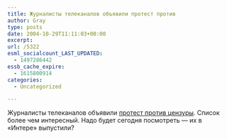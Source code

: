 ```yaml
---
title: Журналисты телеканалов объявили протест против
author: Gray
type: posts
date: 2004-10-29T11:11:03+00:00
excerpt:
url: /5322
esml_socialcount_LAST_UPDATED:
  - 1497286442
essb_cache_expire:
  - 1615800914
categories:
  - Uncategorized

---
```








Журналисты телеканалов объявили <a href="http://www.telekritika.kiev.ua/comments/?id=18156" target="_blank">протест против цензуры</a>. Список более чем интересный. Надо будет сегодня посмотреть &#8212; их в &#171;Интере&#187; выпустили?